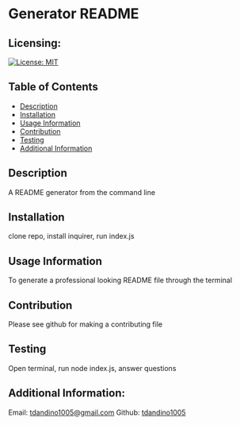 # Generator README
  

  ## Licensing: 
  [![License: MIT](https://img.shields.io/badge/License-MIT-yellow.svg)](https://opensource.org/licenses/MIT)
  


  ## Table of Contents
  - [Description](#description)
  - [Installation](#installation)
  - [Usage Information](#usage-information)
  - [Contribution](#contribution)
  - [Testing](#testing)
  - [Additional Information](#additional-info)

  ## Description
  A README generator from the command line

  ## Installation 
  clone repo, install inquirer, run index.js

  ## Usage Information
  To generate a professional looking README file through the terminal

  ## Contribution
  Please see github for making a contributing file

  ## Testing
  Open terminal, run node index.js, answer questions


  ## Additional Information:
  Email: tdandino1005@gmail.com
  Github: [tdandino1005](https://github.com/tdandino1005)